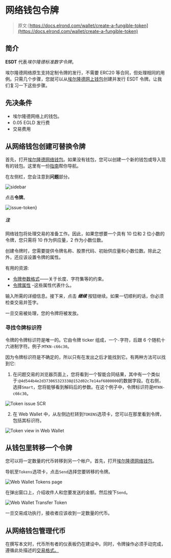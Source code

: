 # 网络钱包令牌

> 原文:[https://docs.elrond.com/wallet/create-a-fungible-token](https://docs.elrond.com/wallet/create-a-fungible-token)

 ## **简介**

**ESDT** 代表*埃尔隆德标准数字令牌*。

埃尔隆德网络原生支持定制令牌的发行，不需要 ERC20 等合同，但处理相同的用例。只需几个步骤，您就可以从[埃尔隆德网上钱包](https://wallet.elrond.com/)创建并发行 ESDT 令牌。让我们复习一下这些步骤。

## **先决条件**

*   埃尔隆德网络上的钱包。
*   0.05 EGLD 发行费
*   交易费用

## **从网络钱包创建可替换令牌**

首先，打开[埃尔隆德网络钱包](https://wallet.elrond.com/)。如果没有钱包，您可以创建一个新的钱包或导入现有的钱包。这里有一份[指南](https://docs.elrond.com/wallet/web-wallet/)帮你导航。

在左侧栏，您会注意到**问题**部分。

![sidebar](../Images/6965e42d60c3bc9b58f19dfd3f29c6d7.png)

点击**令牌**。

![issue-token}](../Images/4aeb6bdd1ab79ea37dd7ed71f835d5b5.png)

##### 注

网络钱包将处理交易的准备工作。因此，如果您想要一个具有 10 位和 2 位小数的令牌，您只需将 10 作为供应量，2 作为小数位数。

创建令牌时，您需要提供令牌名称、股票代码、初始供应量和小数位数。除此之外，还应该设置令牌的属性。

有用的资源:

*   [令牌参数格式](/tokens/esdt-tokens#parameters-format)——关于长度、字符集等的约束。
*   [令牌属性](/tokens/esdt-tokens#configuration-properties-of-an-esdt-token) -这些属性代表什么。

输入所需的详细信息。接下来，点击 ***继续*** 按钮继续。如果一切顺利的话，你必须检查交易并签字。

一旦交易被处理，您的令牌将被发放。

### **寻找令牌标识符**

令牌的令牌标识符是唯一的。它由令牌 ticker 组成，一个`-`字符，后跟 6 个随机十六进制字符。例子:`MTKN-c66c30`。

因为令牌标识符是不确定的，所以只有在发出之后才能找到它。有两种方法可以找到它:

1.  在问题交易的浏览器页面上，您将看到一个智能合同结果，其中有一个类似于:`@4d544b4e2d373065323338@152d02c7e14af6800000`的数据字段。在右侧，选择`Smart`，您将能够看到解码后的参数。在这个例子中，令牌标识符是`MTKN-c66c30`。

![Token issue SCR](../Images/03c0aad5a7edda469392cb8f96912196.png)

2.  在 Web Wallet 中，从左侧边栏转到`TOKENS`选项卡，您可以在那里看到令牌，包括其标识符。

![Token view in Web Wallet](../Images/e9b4d48cd2c50938a46d40c4858afe9f.png)

## **从钱包里转移一个令牌**

您可以将一定数量的代币转移到另一个帐户。首先，打开[埃尔隆德网络钱包](https://wallet.elrond.com/)。

导航至`Tokens`选项卡，点击`Send`选择您要转移的令牌。

![Web Wallet Tokens page](../Images/0554dbfedc9a60e04e474274dec31b64.png)

在弹出窗口上，介绍收件人和您要发送的金额。然后按下`Send`。

![Web Wallet Transfer Token](../Images/938dd87276a9cbf9899c39acc897fa9e.png)

一旦交易成功执行，接收者应该收到一定数量的代币。

## **从网络钱包管理代币**

在撰写本文时，代币所有者的仪表板仍在建设中。同时，令牌操作必须手动完成，遵循此处描述的[交易格式。](/tokens/esdt-tokens/#management-operations)
